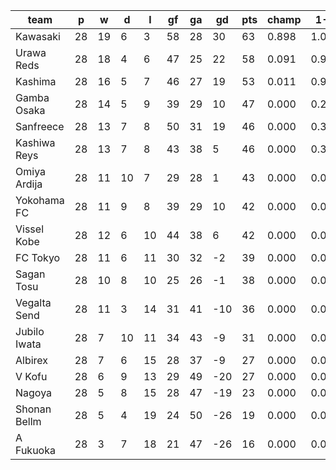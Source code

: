 |     team     | p  | w  | d  | l  | gf | ga | gd  | pts | champ |  1-4  |  5-7  |  rlg  |
|--------------|----|----|----|----|----|----|-----|-----|-------|-------|-------|-------|
| Kawasaki     | 28 | 19 |  6 |  3 | 58 | 28 |  30 |  63 | 0.898 | 1.000 | 0.000 | 0.000|
| Urawa Reds   | 28 | 18 |  4 |  6 | 47 | 25 |  22 |  58 | 0.091 | 0.999 | 0.001 | 0.000|
| Kashima      | 28 | 16 |  5 |  7 | 46 | 27 |  19 |  53 | 0.011 | 0.975 | 0.025 | 0.000|
| Gamba Osaka  | 28 | 14 |  5 |  9 | 39 | 29 |  10 |  47 | 0.000 | 0.255 | 0.603 | 0.000|
| Sanfreece    | 28 | 13 |  7 |  8 | 50 | 31 |  19 |  46 | 0.000 | 0.305 | 0.583 | 0.000|
| Kashiwa Reys | 28 | 13 |  7 |  8 | 43 | 38 |   5 |  46 | 0.000 | 0.347 | 0.537 | 0.000|
| Omiya Ardija | 28 | 11 | 10 |  7 | 29 | 28 |   1 |  43 | 0.000 | 0.036 | 0.376 | 0.000|
| Yokohama FC  | 28 | 11 |  9 |  8 | 39 | 29 |  10 |  42 | 0.000 | 0.028 | 0.337 | 0.000|
| Vissel Kobe  | 28 | 12 |  6 | 10 | 44 | 38 |   6 |  42 | 0.000 | 0.051 | 0.410 | 0.000|
| FC Tokyo     | 28 | 11 |  6 | 11 | 30 | 32 |  -2 |  39 | 0.000 | 0.003 | 0.082 | 0.000|
| Sagan Tosu   | 28 | 10 |  8 | 10 | 25 | 26 |  -1 |  38 | 0.000 | 0.000 | 0.036 | 0.000|
| Vegalta Send | 28 | 11 |  3 | 14 | 31 | 41 | -10 |  36 | 0.000 | 0.000 | 0.011 | 0.000|
| Jubilo Iwata | 28 |  7 | 10 | 11 | 34 | 43 |  -9 |  31 | 0.000 | 0.000 | 0.000 | 0.000|
| Albirex      | 28 |  7 |  6 | 15 | 28 | 37 |  -9 |  27 | 0.000 | 0.000 | 0.000 | 0.000|
| V Kofu       | 28 |  6 |  9 | 13 | 29 | 49 | -20 |  27 | 0.000 | 0.000 | 0.000 | 0.001|
| Nagoya       | 28 |  5 |  8 | 15 | 28 | 47 | -19 |  23 | 0.000 | 0.000 | 0.000 | 0.018|
| Shonan Bellm | 28 |  5 |  4 | 19 | 24 | 50 | -26 |  19 | 0.000 | 0.000 | 0.000 | 0.245|
| A Fukuoka    | 28 |  3 |  7 | 18 | 21 | 47 | -26 |  16 | 0.000 | 0.000 | 0.000 | 0.736|
